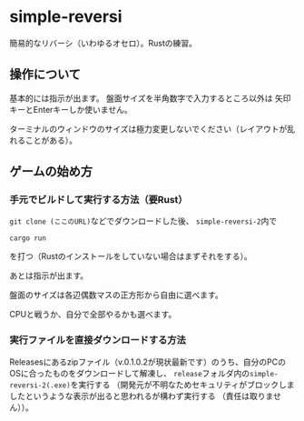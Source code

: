 # simple-reversi
簡易的なリバーシ（いわゆるオセロ）。Rustの練習。

## 操作について
基本的には指示が出ます。
盤面サイズを半角数字で入力するところ以外は
矢印キーとEnterキーしか使いません。

ターミナルのウィンドウのサイズは極力変更しないでください（レイアウトが乱れることがある）。

## ゲームの始め方
### 手元でビルドして実行する方法（要Rust）
```git clone (ここのURL)```などでダウンロードした後、
```simple-reversi-2```内で
```
cargo run
```
を打つ（Rustのインストールをしていない場合はまずそれをする）。

あとは指示が出ます。

盤面のサイズは各辺偶数マスの正方形から自由に選べます。

CPUと戦うか、自分で全部やるかも選べます。

### 実行ファイルを直接ダウンロードする方法
Releasesにあるzipファイル（v.0.1.0.2が現状最新です）のうち、自分のPCのOSに合ったものをダウンロードして解凍し、
```release```フォルダ内の```simple-reversi-2(.exe)```を実行する
（開発元が不明なためセキュリティがブロックしましたというような表示が出ると思われるが構わず実行する
（責任は取りません））。